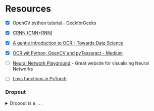 # Resources

* [x] [OpenCV python tutorial - GeekforGeeks](https://www.geeksforgeeks.org/opencv-python-tutorial/)

* [x] [CRNN (CNN+RNN)](https://github.com/qjadud1994/CRNN-Keras)

* [x] [A gentle introduction to OCR - Towards Data Science](https://towardsdatascience.com/a-gentle-introduction-to-ocr-ee1469a201aa)

* [x] [OCR wit Python, OpenCV and pyTesseract - Medium](https://medium.com/@jaafarbenabderrazak.info/ocr-with-tesseract-opencv-and-python-d2c4ec097866)

* [ ] [Neural Network Playground](https://playground.tensorflow.org/) - Great website for visualising Neural Networks

* [ ] [Loss functions in PyTorch](https://medium.com/udacity-pytorch-challengers/a-brief-overview-of-loss-functions-in-pytorch-c0ddb78068f7)

### Dropout

<details><summary>Dropout is a . . .</summary>

Dropout is a regularization technique that “drops out” or “deactivates” few neurons in the neural network randomly in order to avoid the problem of over-fitting.

Dropout deactivates the neurons randomly at each training step instead of training the data on the original network, we train the data on the network with dropped out nodes. In the next iteration of the training step, the hidden neurons which are deactivated by dropout changes because of its probabilistic behavior. In this way, by applying dropout i.e deactivating certain individual nodes at random during training we can simulate an ensemble of neural network with different architectures.

*Dropout roughly doubles the number of iterations required to converge. However, training time for each epoch is less.*

```python
#create a neural network with out dropout
N_h = 100 #hidden nodes

model = torch.nn.Sequential(
    nn.Linear(1, N_h),
    nn.ReLU(),
    nn.Linear(N_h, N_h),
    nn.ReLU(),
    nn.Linear(N_h, 1)
)

#create a network with dropout
model_dropout = nn.Sequential(
    # Input Layer
    nn.Linear(1, N_h),
    nn.Dropout(0.5), # 50 % probability of dropping nodes in the 1st layer 
    nn.ReLU(),

    # Hidden Layer
    torch.nn.Linear(N_h, N_h),
    torch.nn.Dropout(0.2), # 20% probability of dropping nodes in the 2nd layer
    torch.nn.ReLU(),
    
    torch.nn.Linear(N_h, 1),
)
```    `
</details>


* [ ] [Dropout in Deep Learning - Medium](https://medium.com/@amarbudhiraja/https-medium-com-amarbudhiraja-learning-less-to-learn-better-dropout-in-deep-machine-learning-74334da4bfc5) : Check [this](https://github.com/budhiraja/DeepLearningExperiments/blob/master/Dropout%20Analysis%20for%20Deep%20Nets/Dropout%2BAnalysis.ipynb) for implementation.

* [ ] [Batch Normalization and Dropout in Neural Networks with Pytorch](https://towardsdatascience.com/batch-normalization-and-dropout-in-neural-networks-explained-with-pytorch-47d7a8459bcd) Dropout section of the article.

## PyTorch 

* [ ] [Object detection/segmentation using PyTorch](https://ai.facebook.com/blog/-detectron2-a-pytorch-based-modular-object-detection-library-/) - Detectron2 library (Facebook AI)

* [ ] [PyTorch Tutorials](https://pytorch.org/tutorials/) - Official PyTorch Tutorial

* [ ] [PyTorch for Deep Learning and Computer Vision - Udemy](https://www.udemy.com/course/pytorch-for-deep-learning-and-computer-vision/?LSNPUBID=QhjctqYUCD0&ranEAID=QhjctqYUCD0&ranMID=39197&ranSiteID=QhjctqYUCD0-1hYZOGjDH3dISFFHX6uK7g)

* [x] [Linear Regression with PyTorch - Medium](https://medium.com/learn-the-part/linear-regression-with-pytorch-ac8f163a14f) - Code: [Linear Regression](https://github.com/hawkeye-ITSP/resources/blob/master/Implementation_PyTorch/Linear_Regression.ipynb)

## References

* [x] [Image to LaTeX - report, CS229 Stanford](http://cs229.stanford.edu/proj2017/final-reports/5243453.pdf)

* [x] [Image to LaTeX - poster, CS229 Stanford](http://cs229.stanford.edu/proj2017/final-posters/5140564.pdf)
